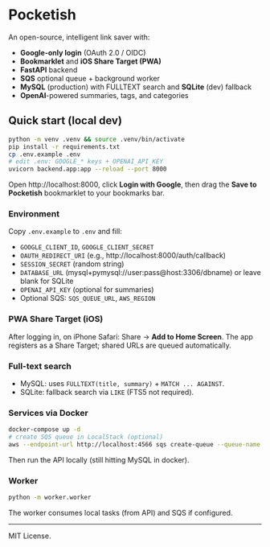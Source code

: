 # Pocketish
An open-source, intelligent link saver with:
- **Google-only login** (OAuth 2.0 / OIDC)
- **Bookmarklet** and **iOS Share Target (PWA)**
- **FastAPI** backend
- **SQS** optional queue + background worker
- **MySQL** (production) with FULLTEXT search and **SQLite** (dev) fallback
- **OpenAI**-powered summaries, tags, and categories

## Quick start (local dev)
```bash
python -m venv .venv && source .venv/bin/activate
pip install -r requirements.txt
cp .env.example .env
# edit .env: GOOGLE_* keys + OPENAI_API_KEY
uvicorn backend.app:app --reload --port 8000
```
Open http://localhost:8000, click **Login with Google**, then drag the **Save to Pocketish** bookmarklet to your bookmarks bar.

### Environment
Copy `.env.example` to `.env` and fill:
- `GOOGLE_CLIENT_ID`, `GOOGLE_CLIENT_SECRET`
- `OAUTH_REDIRECT_URI` (e.g., http://localhost:8000/auth/callback)
- `SESSION_SECRET` (random string)
- `DATABASE_URL` (mysql+pymysql://user:pass@host:3306/dbname) or leave blank for SQLite
- `OPENAI_API_KEY` (optional for summaries)
- Optional SQS: `SQS_QUEUE_URL`, `AWS_REGION`

### PWA Share Target (iOS)
After logging in, on iPhone Safari: Share → **Add to Home Screen**. The app registers as a Share Target; shared URLs are queued automatically.

### Full-text search
- MySQL: uses `FULLTEXT(title, summary)` + `MATCH ... AGAINST`.
- SQLite: fallback search via `LIKE` (FTS5 not required).

### Services via Docker
```bash
docker-compose up -d
# create SQS queue in LocalStack (optional)
aws --endpoint-url http://localhost:4566 sqs create-queue --queue-name pocketish
```
Then run the API locally (still hitting MySQL in docker).

### Worker
```bash
python -m worker.worker
```
The worker consumes local tasks (from API) and SQS if configured.




---
MIT License.
